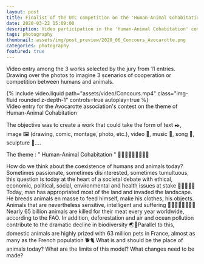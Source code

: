 ```yaml
---
layout: post
title: Finalist of the UTC competition on the 'Human-Animal Cohabitation'
date: 2020-03-22 15:09:00
description: Video participation in the 'Human-Animal Cohabitation' competition
tags: photography
thumbnail: assets/img/post_preview/2020_06_Concours_Avocarotte.png
categories: photography
featured: true
---
```


Video entry among the 3 works selected by the jury from 11 entries. 
Drawing over the photos to imagine 3 scenarios of cooperation or competition between humans and animals. 

<div class="row mt-3">
    <div class="col-sm mt-3 mt-md-0">
        {% include video.liquid path="assets/video/Concours.mp4" class="img-fluid rounded z-depth-1" controls=true autoplay=true %}
    </div>
   <!-- <div class="col-sm mt-3 mt-md-0">
        {% include video.liquid path="assets/video/Concours.mp4" class="img-fluid rounded z-depth-1" controls=true %}
    </div> -->
</div>
<div class="caption">
Video entry for the Avocarotte association's contest on the theme of Human-Animal Cohabitation

</div>

The objective was to create a work that could take the form of text ✒️, image 🖼 (drawing, comic, montage, photo, etc.), video 🎥, music 🎼, song 🎤, sculpture 👤....

The theme : " Human-Animal Cohabitation " 👩‍🦲🐶🐭🐼🐻🐷🐸🐵


<p>How do we think about the coexistence of humans and animals today? Sometimes passionate, sometimes disinterested, sometimes tumultuous, this question is today at the heart of a societal debate with ethical, economic, political, social, environmental and health issues at stake 🌱👩‍🔬👨‍💼
Today, man has appropriated most of the land and invaded the landscape. He breeds animals en masse to feed himself, make his clothes, his objects. Animals that are nevertheless sensitive, intelligent and suffering 🐯🐥🐺🦉🐴🐓🐇🐁 Nearly 65 billion animals are killed for their meat every year worldwide, according to the FAO. In addition, deforestation and air and ocean pollution contribute to the dramatic decline in biodiversity 🌏🌊Parallel to this, domestic animals are highly prized with 63 million pets in France, almost as many as the French population 🐕🐈
What is and should be the place of animals today? What are the limits of this model? What changes need to be made? </p>

<!--It does also support embedding videos from different sources. Here are some examples:

<div class="row mt-3">
    <div class="col-sm mt-3 mt-md-0">
        {% include video.liquid path="https://www.youtube.com/embed/jNQXAC9IVRw" class="img-fluid rounded z-depth-1" %}
    </div>
    <div class="col-sm mt-3 mt-md-0">
        {% include video.liquid path="https://player.vimeo.com/video/524933864?h=1ac4fd9fb4&title=0&byline=0&portrait=0" class="img-fluid rounded z-depth-1" %}
    </div>
</div> -->
